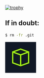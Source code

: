 [![trophy](https://github-profile-trophy.vercel.app/?username=JimmyBinoculars&theme=onedark)](https://github.com/ryo-ma/github-profile-trophy)

## If in doubt:
```bash
$ rm -fr .git
```

[![HTB](https://raw.githubusercontent.com/Mini-Ware/Mini-Ware/main/static/htb.jpg)](https://app.hackthebox.com/profile/1508972)
<!--Remember to give credits when using my readme, this repo is licenced under GPL v3-->
<!--Thanks Mini-Ware!-->
